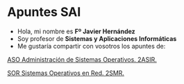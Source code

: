# Apuntes SAI

- Hola, mi nombre es **Fº Javier Hernández**
- Soy profesor de **Sistemas y Aplicaciones Informáticas**
- Me gustaría compartir con vosotros los apuntes de:

[ASO Administración de Sistemas Operativos. 2ASIR. ](https://fjavier-hernandez.github.io/aso/)

[SOR Sistemas Operativos en Red. 2SMR. ](https://fjavier-hernandez.github.io/sor/)
